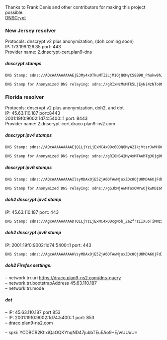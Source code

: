 Thanks to Frank Denis and other contributors for making this project possible.\
[DNSCrypt](https://dnscrypt.info)

### New Jersey resolver
Protocols: dnscrypt v2 plus anonymization, (doh coming soon) \
IP: 173.199.126.35 port: 443 \
Provider name: 2.dnscrypt-cert.plan9-dns
##### dnscrypt stamps
```sh
DNS Stamp: sdns://AQcAAAAAAAAAEjE3My4xOTkuMTI2LjM1OjQ0MyCS8B98_Phukw8hJOslzJhsbrLO5xnxZ5B67ZuFTknPUhkyLmRuc2NyeXB0LWNlcnQucGxhbjktZG5zr 

DNS Stamp for Anonymized DNS relaying: sdns://gRIxNzMuMTk5LjEyNi4zNTo0NDM
```
### Florida resolver
Protocols: dnscrypt v2 plus anonymization, doh2, and dot \
IP: 45.63.110.187 port:8443\
    2001:19f0:9002:1d74:5400::1 port: 8443 \
Provider name: 2.dnscrypt-cert.draco.plan9-ns2.com
##### dnscrypt ipv4 stamps
```sh
DNS Stamp: sdns://AQcAAAAAAAAAEjQ1LjYzLjExMC4xODc6ODQ0MyA2IkjVtzrJwMH8G2LfnJ-biUx869AnsX1oKNftwiw-ICMyLmRuc2NyeXB0LWNlcnQuZHJhY28ucGxhbjktbnMyLmNvbQ

DNS Stamp for Anonymized DNS relaying: sdns://gRI0NS42My4xMTAuMTg3Ojg0NDM
```
##### dnscrypt ipv6 stamps
```sh
DNS Stamp: sdns://AQcAAAAAAAAAIlsyMDAxOjE5ZjA6OTAwMjoxZDc0OjU0MDA6OjFdOjg0NDMgNiJI1bc6ycDB_Bti35yfm4lMfOvQJ7F9aCjX7cIsPiAjMi5kbnNjcnlwdC1jZXJ0LmRyYWNvLnBsYW45LW5zMi5jb20

DNS Stamp for Anonymized DNS relaying: sdns://gSJbMjAwMToxOWYwOjkwMDI6MWQ3NDo1NDAwOjoxXTo4NDQz
```
##### doh2 dnscrypt ipv4 stamp
IP: 45.63.110.187 port: 443
```sh
DNS Stamp: sdns://AgcAAAAAAAAADTQ1LjYzLjExMC4xODcgMob_ZaZfrzIIXuoTiMNzi6fjeHPJBszjxKKLTMKliYgTZHJhY28ucGxhbjktbnMyLmNvbQovZG5zLXF1ZXJ5
``` 
##### doh2 dnscrypt ipv6 stamp
IP: 2001:19f0:9002:1d74:5400::1 port: 443
```sh
DNS Stamp: sdns://AgcAAAAAAAAAHVsyMDAxOjE5ZjA6OTAwMjoxZDc0OjU0MDA6OjFdIDKG_2WmX68yCF7qE4jDc4un43hzyQbM48Sii0zCpYmIE2RyYWNvLnBsYW45LW5zMi5jb20KL2Rucy1xdWVyeQ
```
##### doh2 Firefox settings:
– network.trr.uri https://draco.plan9-ns2.com/dns-query \
– network.trr.bootstrapAddress 45.63.110.187 \
– network.trr.mode

##### dot
– IP: 45.63.110.187 port 853 \
– IP: 2001:19f0:9002:1d74:5400::1 port: 853 \
– draco.plan9-ns2.com

– spki: YCDBCR2KtlxiQaOQKYhqND47jubbTEuEAo9+E/wUUuU=
